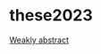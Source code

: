 # these2023

[Weakly abstract](https://github.com/flecourtier/these2023/blob/main/docs/weekly_abstract/weekly_abstract.pdf)
